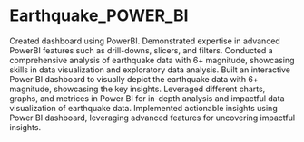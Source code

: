 # Earthquake_POWER_BI
Created dashboard using PowerBI. Demonstrated expertise in advanced PowerBI features such as drill-downs, slicers, and filters. Conducted a comprehensive analysis of earthquake data with 6+ magnitude, showcasing skills in data visualization and exploratory data analysis.
Built an interactive Power BI dashboard to visually depict the earthquake data with 6+ magnitude, showcasing the key insights.
Leveraged different charts, graphs, and metrices in Power BI for in-depth analysis and impactful data visualization of earthquake data.
Implemented actionable insights using Power BI dashboard, leveraging advanced features for uncovering impactful insights.
